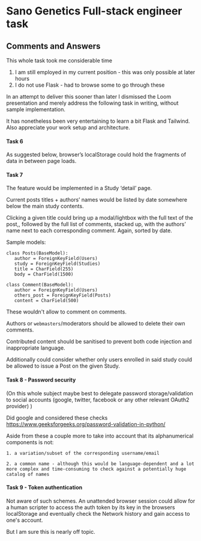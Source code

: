 # Sano Genetics Full-stack engineer task

## Comments and Answers

This whole task took me considerable time
1. I am still employed in my current position - this was only possible at later hours
2. I do not use Flask - had to browse some to go through these

In an attempt to deliver this sooner than later I dismissed the Loom presentation and 
merely address the following task in writing, without sample implementation.

It has nonetheless been very entertaining to learn a bit Flask and Tailwind.
Also appreciate your work setup and architecture.


#### Task 6
As suggested below, browser’s localStorage could hold the fragments of data in between page loads.

#### Task 7
The feature would be implemented in a Study ‘detail’ page.

Current posts titles + authors’ names would be listed by date somewhere below the main study contents.

Clicking a given title could bring up a modal/lightbox with the full text of the post,, followed by the full list of comments, stacked up, with the authors’ name next to each corresponding comment. Again, sorted by date.

Sample models:

    class Posts(BaseModel):
       author = ForeignKeyField(Users)
       study = ForeignKeyField(Studies)
       title = CharField(255)
       body = CharField(1500)

    class Comment(BaseModel):
       author = ForeignKeyField(Users)
       others_post = ForeignKeyField(Posts)
       content = CharField(500)
These wouldn't allow to comment on comments.

Authors or `webmasters`/moderators should be allowed to delete their own comments.

Contributed content should be sanitised to prevent both code injection and inappropriate
language.

Additionally could consider whether only users enrolled in said study could be allowed to issue a Post on the given Study.

#### Task 8 - Password security
(On this whole subject maybe best to delegate password storage/validation to social accounts (google, twitter, facebook or any other relevant OAuth2 provider) )

Did google and considered these checks https://www.geeksforgeeks.org/password-validation-in-python/

Aside from these a couple more to take into account that its alphanumerical components is not:

    1. a variation/subset of the corresponding username/email

    2. a common name - although this would be language-dependent and a lot more complex and time-consuming to check against a potentially huge catalog of names

#### Task 9 - Token authentication
Not aware of such schemes. 
An unattended browser session could allow for a human scripter 
to access the auth token by its key in the browsers localStorage and eventually check the Network history and gain access to one's account.
 
But I am sure this is nearly off topic. 